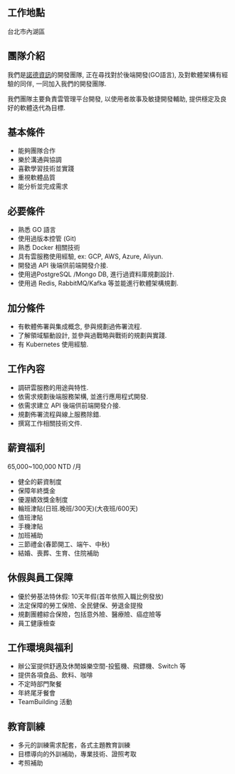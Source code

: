 工作地點
---
台北市內湖區

團隊介紹
---
我們是[諾德資訊](https://www.104.com.tw/company/1a2x6bkhnj)的開發團隊, 正在尋找對於後端開發(GO語言), 及對軟體架構有經驗的同伴, 一同加入我們的開發團隊.

我們團隊主要負責雲管理平台開發, 以使用者故事及敏捷開發輔助, 提供穩定及良好的軟體迭代為目標.

基本條件
---
* 能夠團隊合作
* 樂於溝通與協調
* 喜歡學習技術並實踐
* 重視軟體品質
* 能分析並完成需求

必要條件
---
* 熟悉 GO 語言
* 使用過版本控管 (Git)
* 熟悉 Docker 相關技術
* 具有雲服務使用經驗, ex: GCP, AWS, Azure, Aliyun.
* 開發過 API 後端供前端開發介接.
* 使用過PostgreSQL /Mongo DB, 進行過資料庫規劃設計.
* 使用過 Redis, RabbitMQ/Kafka 等並能進行軟體架構規劃.

加分條件
---
* 有軟體佈署與集成概念, 參與規劃過佈署流程.
* 了解領域驅動設計, 並參與過戰略與戰術的規劃與實踐.
* 有 Kubernetes 使用經驗.

工作內容
---
* 調研雲服務的用途與特性.
* 依需求規劃後端服務架構, 並進行應用程式開發.
* 依需求建立 API 後端供前端開發介接.
* 規劃佈署流程與線上服務除錯.
* 撰寫工作相關技術文件.

薪資福利
---
65,000~100,000 NTD /月

* 健全的薪資制度
* 保障年終獎金 
* 優渥績效獎金制度
* 輪班津貼(日班.晚班/300天)(大夜班/600天)
* 值班津貼
* 手機津貼
* 加班補助
* 三節禮金(春節開工、端午、中秋) 
* 結婚、喪葬、生育、住院補助

休假與員工保障
---
* 優於勞基法特休假: 10天年假(首年依照入職比例發放)
* 法定保障的勞工保險、全民健保、勞退金提撥 
* 規劃團體綜合保險，包括意外險、醫療險、癌症險等
* 員工健康檢查

工作環境與福利
---
* 辦公室提供舒適及休閒娛樂空間-投籃機、飛鏢機、Switch 等
* 提供各項食品、飲料、咖啡
* 不定時部門聚餐 
* 年終尾牙餐會 
* TeamBuilding 活動 

教育訓練
---
* 多元的訓練需求配套，各式主題教育訓練
* 目標導向的外訓補助，專業技術、證照考取
* 考照補助
